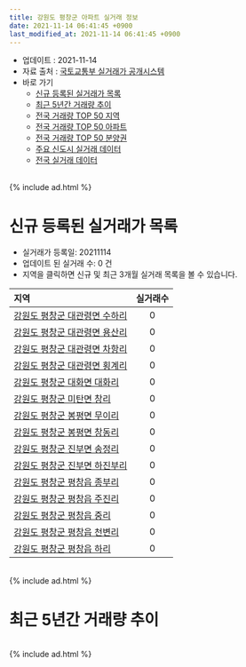 ```yaml
---
title: 강원도 평창군 아파트 실거래 정보
date: 2021-11-14 06:41:45 +0900
last_modified_at: 2021-11-14 06:41:45 +0900
---
```


* 업데이트 : 2021-11-14
* 자료 출처 : [국토교통부 실거래가 공개시스템](http://rt.molit.go.kr)
* 바로 가기
    * [신규 등록된 실거래가 목록](#신규-등록된-실거래가-목록)
    * [최근 5년간 거래량 추이](#최근-5년간-거래량-추이)
    * [전국 거래량 TOP 50 지역](https://inasie.github.io/apt-trade-info/최근-3개월-전국에서-가장-거래가-많이-발생한-지역)
    * [전국 거래량 TOP 50 아파트](https://inasie.github.io/apt-trade-info/최근-3개월-전국에서-가장-거래가-많이-발생한-아파트)
    * [전국 거래량 TOP 50 분양권](https://inasie.github.io/apt-trade-info/최근-3개월-전국에서-가장-거래가-많이-발생한-분양권)
    * [주요 신도시 실거래 데이터](https://inasie.github.io/apt-trade-info/주요-신도시)
    * [전국 실거래 데이터](https://inasie.github.io/apt-trade-info/전국)

<br>
{% include ad.html %}
<br>

# 신규 등록된 실거래가 목록
* 실거래가 등록일: 20211114
* 업데이트 된 실거래 수: 0 건
* 지역을 클릭하면 신규 및 최근 3개월 실거래 목록을 볼 수 있습니다.


|지역|실거래수|
|:---|:---:|
|[강원도 평창군 대관령면 수하리](https://inasie.github.io/apt-trade-info/강원도-평창군-대관령면-수하리)|0|
|[강원도 평창군 대관령면 용산리](https://inasie.github.io/apt-trade-info/강원도-평창군-대관령면-용산리)|0|
|[강원도 평창군 대관령면 차항리](https://inasie.github.io/apt-trade-info/강원도-평창군-대관령면-차항리)|0|
|[강원도 평창군 대관령면 횡계리](https://inasie.github.io/apt-trade-info/강원도-평창군-대관령면-횡계리)|0|
|[강원도 평창군 대화면 대화리](https://inasie.github.io/apt-trade-info/강원도-평창군-대화면-대화리)|0|
|[강원도 평창군 미탄면 창리](https://inasie.github.io/apt-trade-info/강원도-평창군-미탄면-창리)|0|
|[강원도 평창군 봉평면 무이리](https://inasie.github.io/apt-trade-info/강원도-평창군-봉평면-무이리)|0|
|[강원도 평창군 봉평면 창동리](https://inasie.github.io/apt-trade-info/강원도-평창군-봉평면-창동리)|0|
|[강원도 평창군 진부면 송정리](https://inasie.github.io/apt-trade-info/강원도-평창군-진부면-송정리)|0|
|[강원도 평창군 진부면 하진부리](https://inasie.github.io/apt-trade-info/강원도-평창군-진부면-하진부리)|0|
|[강원도 평창군 평창읍 종부리](https://inasie.github.io/apt-trade-info/강원도-평창군-평창읍-종부리)|0|
|[강원도 평창군 평창읍 주진리](https://inasie.github.io/apt-trade-info/강원도-평창군-평창읍-주진리)|0|
|[강원도 평창군 평창읍 중리](https://inasie.github.io/apt-trade-info/강원도-평창군-평창읍-중리)|0|
|[강원도 평창군 평창읍 천변리](https://inasie.github.io/apt-trade-info/강원도-평창군-평창읍-천변리)|0|
|[강원도 평창군 평창읍 하리](https://inasie.github.io/apt-trade-info/강원도-평창군-평창읍-하리)|0|


<br>
{% include ad.html %}
<br>

# 최근 5년간 거래량 추이


<div style="width:100%;">
    <canvas id="deal_progress" height="200"></canvas>
</div>

<script>
new Chart(document.getElementById("deal_progress"), {
    type: 'line',
    data: {
        labels: ['201611','201612','201701','201702','201703','201704','201705','201706','201707','201708','201709','201710','201711','201712','201801','201802','201803','201804','201805','201806','201807','201808','201809','201810','201811','201812','201901','201902','201903','201904','201905','201906','201907','201908','201909','201910','201911','201912','202001','202002','202003','202004','202005','202006','202007','202008','202009','202010','202011','202012','202101','202102','202103','202104','202105','202106','202107','202108','202109','202110','202111'],
        datasets: [{
            label: '매매',
            pointRadius: 1,
            data: [38, 19, 23, 44, 51, 50, 40, 40, 30, 36, 38, 27, 34, 25, 23, 16, 36, 39, 32, 42, 57, 102, 58, 50, 36, 21, 25, 18, 31, 28, 36, 21, 30, 40, 45, 48, 29, 20, 19, 29, 32, 29, 55, 59, 69, 60, 59, 52, 53, 60, 36, 24, 49, 96, 116, 48, 53, 63, 47, 61, 10],
            borderColor: "rgba(255, 201, 14, 1)",
            backgroundColor: "rgba(255, 201, 14, 0.5)",
            fill: false,
            lineTension: 0
        },{
            label: '전월세',
            pointRadius: 1,
            data: [7, 8, 9, 4, 9, 8, 3, 10, 5, 4, 7, 9, 5, 3, 2, 8, 17, 11, 12, 8, 8, 11, 4, 8, 3, 7, 4, 7, 11, 13, 16, 14, 5, 2, 8, 9, 11, 8, 6, 10, 11, 6, 5, 4, 10, 10, 8, 6, 6, 7, 3, 7, 8, 10, 11, 6, 3, 8, 6, 5, 1],
            borderColor: "rgba(0, 141, 185, 1)",
            backgroundColor: "rgba(0, 141, 185, 0.5)",
            fill: false,
            lineTension: 0
        }
        ]
    },
    options: {
        responsive: true,
        title: {
            display: false
        },
        tooltips: {
            mode: 'index',
            intersect: false
        },
        hover: {
            mode: 'nearest',
            intersect: true
        },
        scales: {
            xAxes: [{
                display: true,
                scaleLabel: {
                    display: true,
                    labelString: '년/월'
                }
            }],
            yAxes: [{
                display: true,
                ticks: {
                    suggestedMin: 0,
                },
                scaleLabel: {
                    display: true,
                    labelString: '실거래 수'
                }
            }]
        }
    }
});

</script>


<br>
{% include ad.html %}
<br>

